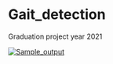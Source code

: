 # Gait_detection
Graduation project year 2021

[![Sample_output](https://github.com/Ahmedmostafa2000/Gait_detection/blob/main/sample.png?raw=true)](https://github.com/Ahmedmostafa2000/Gait_detection/blob/main/Ahmad_final_graph.mp4)
